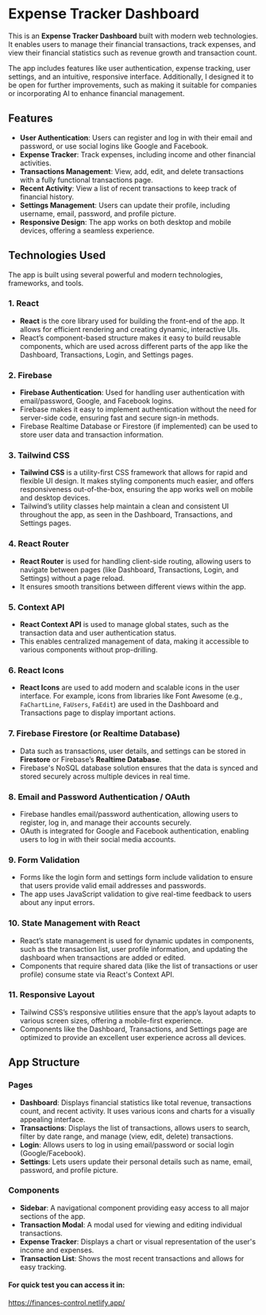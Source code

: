 # Expense Tracker Dashboard

This is an **Expense Tracker Dashboard** built with modern web technologies. It enables users to manage their financial transactions, track expenses, and view their financial statistics such as revenue growth and transaction count. 

The app includes features like user authentication, expense tracking, user settings, and an intuitive, responsive interface. Additionally, I designed it to be open for further improvements, such as making it suitable for companies or incorporating AI to enhance financial management.

## Features

- **User Authentication**: Users can register and log in with their email and password, or use social logins like Google and Facebook.
- **Expense Tracker**: Track expenses, including income and other financial activities.
- **Transactions Management**: View, add, edit, and delete transactions with a fully functional transactions page.
- **Recent Activity**: View a list of recent transactions to keep track of financial history.
- **Settings Management**: Users can update their profile, including username, email, password, and profile picture.
- **Responsive Design**: The app works on both desktop and mobile devices, offering a seamless experience.

## Technologies Used

The app is built using several powerful and modern technologies, frameworks, and tools.

### 1. **React**
   - **React** is the core library used for building the front-end of the app. It allows for efficient rendering and creating dynamic, interactive UIs.
   - React’s component-based structure makes it easy to build reusable components, which are used across different parts of the app like the Dashboard, Transactions, Login, and Settings pages.

### 2. **Firebase**
   - **Firebase Authentication**: Used for handling user authentication with email/password, Google, and Facebook logins.
   - Firebase makes it easy to implement authentication without the need for server-side code, ensuring fast and secure sign-in methods.
   - Firebase Realtime Database or Firestore (if implemented) can be used to store user data and transaction information.

### 3. **Tailwind CSS**
   - **Tailwind CSS** is a utility-first CSS framework that allows for rapid and flexible UI design. It makes styling components much easier, and offers responsiveness out-of-the-box, ensuring the app works well on mobile and desktop devices.
   - Tailwind’s utility classes help maintain a clean and consistent UI throughout the app, as seen in the Dashboard, Transactions, and Settings pages.

### 4. **React Router**
   - **React Router** is used for handling client-side routing, allowing users to navigate between pages (like Dashboard, Transactions, Login, and Settings) without a page reload.
   - It ensures smooth transitions between different views within the app.

### 5. **Context API**
   - **React Context API** is used to manage global states, such as the transaction data and user authentication status.
   - This enables centralized management of data, making it accessible to various components without prop-drilling.

### 6. **React Icons**
   - **React Icons** are used to add modern and scalable icons in the user interface. For example, icons from libraries like Font Awesome (e.g., `FaChartLine`, `FaUsers`, `FaEdit`) are used in the Dashboard and Transactions page to display important actions.

### 7. **Firebase Firestore (or Realtime Database)**
   - Data such as transactions, user details, and settings can be stored in **Firestore** or Firebase’s **Realtime Database**.
   - Firebase's NoSQL database solution ensures that the data is synced and stored securely across multiple devices in real time.

### 8. **Email and Password Authentication / OAuth**
   - Firebase handles email/password authentication, allowing users to register, log in, and manage their accounts securely.
   - OAuth is integrated for Google and Facebook authentication, enabling users to log in with their social media accounts.

### 9. **Form Validation**
   - Forms like the login form and settings form include validation to ensure that users provide valid email addresses and passwords.
   - The app uses JavaScript validation to give real-time feedback to users about any input errors.

### 10. **State Management with React**
   - React’s state management is used for dynamic updates in components, such as the transaction list, user profile information, and updating the dashboard when transactions are added or edited.
   - Components that require shared data (like the list of transactions or user profile) consume state via React's Context API.

### 11. **Responsive Layout**
   - Tailwind CSS’s responsive utilities ensure that the app’s layout adapts to various screen sizes, offering a mobile-first experience.
   - Components like the Dashboard, Transactions, and Settings page are optimized to provide an excellent user experience across all devices.

## App Structure

### Pages

- **Dashboard**: Displays financial statistics like total revenue, transactions count, and recent activity. It uses various icons and charts for a visually appealing interface.
- **Transactions**: Displays the list of transactions, allows users to search, filter by date range, and manage (view, edit, delete) transactions.
- **Login**: Allows users to log in using email/password or social login (Google/Facebook).
- **Settings**: Lets users update their personal details such as name, email, password, and profile picture.

### Components

- **Sidebar**: A navigational component providing easy access to all major sections of the app.
- **Transaction Modal**: A modal used for viewing and editing individual transactions.
- **Expense Tracker**: Displays a chart or visual representation of the user's income and expenses.
- **Transaction List**: Shows the most recent transactions and allows for easy tracking.

#### For quick test you can access it in: 
https://finances-control.netlify.app/

